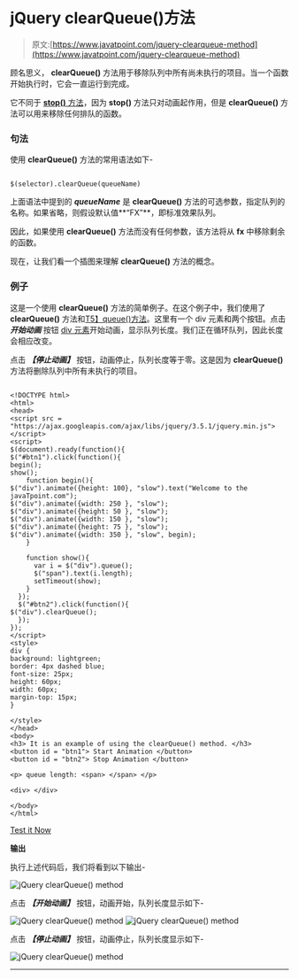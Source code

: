 # jQuery clearQueue()方法

> 原文:[https://www.javatpoint.com/jquery-clearqueue-method](https://www.javatpoint.com/jquery-clearqueue-method)

顾名思义， **clearQueue()** 方法用于移除队列中所有尚未执行的项目。当一个函数开始执行时，它会一直运行到完成。

它不同于 [**stop()** 方法](https://www.javatpoint.com/jquery-stop-method)，因为 **stop()** 方法只对动画起作用，但是 **clearQueue()** 方法可以用来移除任何排队的函数。

### 句法

使用 **clearQueue()** 方法的常用语法如下-

```

$(selector).clearQueue(queueName)

```

上面语法中提到的 ***queueName*** 是 **clearQueue()** 方法的可选参数，指定队列的名称。如果省略，则假设默认值**“FX”**，即标准效果队列。

因此，如果使用 **clearQueue()** 方法而没有任何参数，该方法将从 **fx** 中移除剩余的函数。

现在，让我们看一个插图来理解 **clearQueue()** 方法的概念。

### 例子

这是一个使用 **clearQueue()** 方法的简单例子。在这个例子中，我们使用了 **clearQueue()** 方法和[T5】queue()方法](jquery-queue-method)。这里有一个 div 元素和两个按钮。点击 ***开始动画*** 按钮 [div 元素](https://www.javatpoint.com/html-div-tag)开始动画，显示队列长度。我们正在循环队列，因此长度会相应改变。

点击 ***【停止动画】*** 按钮，动画停止，队列长度等于零。这是因为 **clearQueue()** 方法将删除队列中所有未执行的项目。

```

<!DOCTYPE html>
<html>
<head>
<script src = "https://ajax.googleapis.com/ajax/libs/jquery/3.5.1/jquery.min.js"></script>
<script>
$(document).ready(function(){
$("#btn1").click(function(){
begin();
show();
    function begin(){
$("div").animate({height: 100}, "slow").text("Welcome to the javaTpoint.com");
$("div").animate({width: 250 }, "slow");
$("div").animate({height: 50 }, "slow");
$("div").animate({width: 150 }, "slow");
$("div").animate({height: 75 }, "slow");
$("div").animate({width: 350 }, "slow", begin);
    }

    function show(){
      var i = $("div").queue();
      $("span").text(i.length);   
      setTimeout(show);
    }
  });
  $("#btn2").click(function(){
$("div").clearQueue();
  });
});
</script>
<style>
div {
background: lightgreen;
border: 4px dashed blue;
font-size: 25px;
height: 60px;
width: 60px;
margin-top: 15px;
}

</style>
</head>
<body>
<h3> It is an example of using the clearQueue() method. </h3>  
<button id = "btn1"> Start Animation </button>
<button id = "btn2"> Stop Animation </button>

<p> queue length: <span> </span> </p>

<div> </div>

</body>
</html>

```

[Test it Now](https://www.javatpoint.com/oprweb/test.jsp?filename=jquery-clearqueue-method1)

**输出**

执行上述代码后，我们将看到以下输出-

![jQuery clearQueue() method](../Images/33f702a1588ace417e4f4a182e2ad1de.png)

点击 ***【开始动画】*** 按钮，动画开始，队列长度显示如下-

![jQuery clearQueue() method](../Images/33f702a1588ace417e4f4a182e2ad1de.png)
![jQuery clearQueue() method](../Images/3da297cc724f9601205efab73fbf0bbe.png)

点击 ***【停止动画】*** 按钮，动画停止，队列长度显示如下-

![jQuery clearQueue() method](../Images/201b08a636b2fc6b342d158958c6e099.png)

* * *